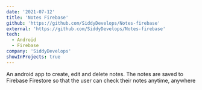 ```yaml
---
date: '2021-07-12'
title: 'Notes Firebase'
github: 'https://github.com/SiddyDevelops/Notes-firebase'
external: 'https://github.com/SiddyDevelops/Notes-firebase'
tech:
  - Android
  - Firebase
company: 'SiddyDevelops'
showInProjects: true
---
```


An android app to create, edit and delete notes. The notes are saved to Firebase Firestore so that the user can check their notes anytime, anywhere
